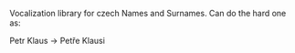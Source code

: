 Vocalization library for czech Names and Surnames.
Can do the hard one as: 

Petr Klaus -> Petře Klausi
